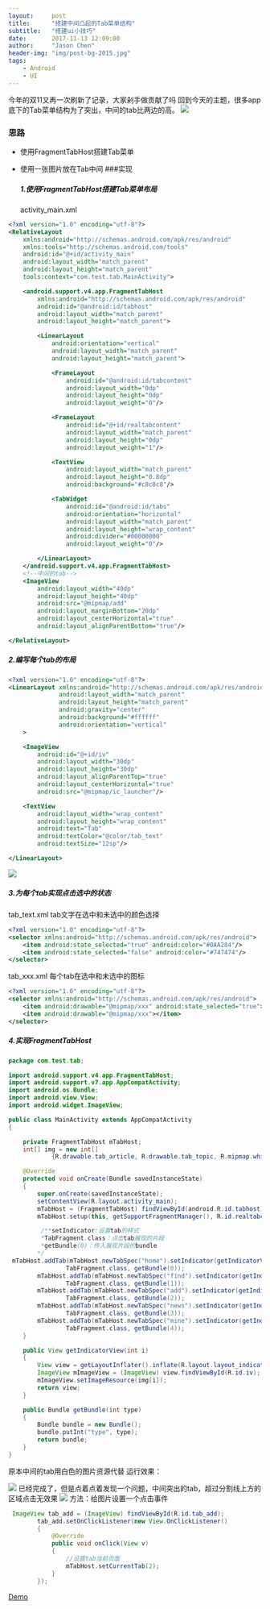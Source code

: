 ```yaml
---
layout:     post
title:      "搭建中间凸起的Tab菜单结构"
subtitle:   "搭建ui小技巧"
date:       2017-11-13 12:09:00
author:     "Jason Chen"
header-img: "img/post-bg-2015.jpg"
tags:
    - Android
    - UI
---
```


今年的双11又再一次刷新了记录，大家剁手做贡献了吗
回到今天的主题，很多app底下的Tab菜单结构为了突出，中间的tab比两边的高。
![](http://upload-images.jianshu.io/upload_images/7793862-cadde2489c46f67a.png?imageMogr2/auto-orient/strip%7CimageView2/2/w/1240)

### 思路

- 使用FragmentTabHost搭建Tab菜单

- 使用一张图片放在Tab中间
  ###实现

  ##### 1.使用FragmentTabHost搭建Tab菜单布局

  activity_main.xml

```xml
<?xml version="1.0" encoding="utf-8"?>
<RelativeLayout
    xmlns:android="http://schemas.android.com/apk/res/android"
    xmlns:tools="http://schemas.android.com/tools"
    android:id="@+id/activity_main"
    android:layout_width="match_parent"
    android:layout_height="match_parent"
    tools:context="com.test.tab.MainActivity">

    <android.support.v4.app.FragmentTabHost
        xmlns:android="http://schemas.android.com/apk/res/android"
        android:id="@android:id/tabhost"
        android:layout_width="match_parent"
        android:layout_height="match_parent">

        <LinearLayout
            android:orientation="vertical"
            android:layout_width="match_parent"
            android:layout_height="match_parent">

            <FrameLayout
                android:id="@android:id/tabcontent"
                android:layout_width="0dp"
                android:layout_height="0dp"
                android:layout_weight="0"/>

            <FrameLayout
                android:id="@+id/realtabcontent"
                android:layout_width="match_parent"
                android:layout_height="0dp"
                android:layout_weight="1"/>

            <TextView
                android:layout_width="match_parent"
                android:layout_height="0.8dp"
                android:background="#c8c8c8"/>

            <TabWidget
                android:id="@android:id/tabs"
                android:orientation="horizontal"
                android:layout_width="match_parent"
                android:layout_height="wrap_content"
                android:divider="#00000000"
                android:layout_weight="0"/>

        </LinearLayout>
    </android.support.v4.app.FragmentTabHost>
    <!--中间的tab-->
    <ImageView
        android:layout_width="40dp"
        android:layout_height="40dp"
        android:src="@mipmap/add"
        android:layout_marginBottom="20dp"
        android:layout_centerHorizontal="true"
        android:layout_alignParentBottom="true"/>

</RelativeLayout>
```

##### 2.编写每个tab的布局

```xml
<?xml version="1.0" encoding="utf-8"?>
<LinearLayout xmlns:android="http://schemas.android.com/apk/res/android"
              android:layout_width="match_parent"
              android:layout_height="match_parent"
              android:gravity="center"
              android:background="#ffffff"
              android:orientation="vertical"
    >

    <ImageView
        android:id="@+id/iv"
        android:layout_width="30dp"
        android:layout_height="30dp"
        android:layout_alignParentTop="true"
        android:layout_centerHorizontal="true"
        android:src="@mipmap/ic_launcher"/>

    <TextView
        android:layout_width="wrap_content"
        android:layout_height="wrap_content"
        android:text="Tab"
        android:textColor="@color/tab_text"
        android:textSize="12sp"/>

</LinearLayout>
```

![](http://upload-images.jianshu.io/upload_images/7793862-08b8619866b953c8.png?imageMogr2/auto-orient/strip%7CimageView2/2/w/1240)

##### 3.为每个tab实现点击选中的状态

tab_text.xml
tab文字在选中和未选中的颜色选择

```xml
<?xml version="1.0" encoding="utf-8"?>
<selector xmlns:android="http://schemas.android.com/apk/res/android">
    <item android:state_selected="true" android:color="#0AA284"/>
    <item android:state_selected="false" android:color="#747474"/>
</selector>
```

tab_xxx.xml
每个tab在选中和未选中的图标

```xml
<?xml version="1.0" encoding="utf-8"?>
<selector xmlns:android="http://schemas.android.com/apk/res/android">
    <item android:drawable="@mipmap/xxx" android:state_selected="true"></item>
    <item android:drawable="@mipmap/xxx"></item>
</selector>
```

##### 4.实现FragmentTabHost

```java
package com.test.tab;

import android.support.v4.app.FragmentTabHost;
import android.support.v7.app.AppCompatActivity;
import android.os.Bundle;
import android.view.View;
import android.widget.ImageView;

public class MainActivity extends AppCompatActivity
{

    private FragmentTabHost mTabHost;
    int[] img = new int[]
            {R.drawable.tab_article, R.drawable.tab_topic, R.mipmap.white, R.drawable.tab_mag, R.drawable.tab_site};

    @Override
    protected void onCreate(Bundle savedInstanceState)
    {
        super.onCreate(savedInstanceState);
        setContentView(R.layout.activity_main);
        mTabHost = (FragmentTabHost) findViewById(android.R.id.tabhost);
        mTabHost.setup(this, getSupportFragmentManager(), R.id.realtabcontent);

         /**setIndicator:设置tab的样式
         *TabFragment.class：点击tab展现的片段
         *getBundle(0)：传入展现片段的bundle
        */
 mTabHost.addTab(mTabHost.newTabSpec("home").setIndicator(getIndicatorView(0)),
                TabFragment.class, getBundle(0));
        mTabHost.addTab(mTabHost.newTabSpec("find").setIndicator(getIndicatorView(1)),
                TabFragment.class, getBundle(1));
        mTabHost.addTab(mTabHost.newTabSpec("add").setIndicator(getIndicatorView(2)),
                TabFragment.class, getBundle(2));
        mTabHost.addTab(mTabHost.newTabSpec("news").setIndicator(getIndicatorView(3)),
                TabFragment.class, getBundle(3));
        mTabHost.addTab(mTabHost.newTabSpec("mine").setIndicator(getIndicatorView(4)),
                TabFragment.class, getBundle(4));
    }

    public View getIndicatorView(int i)
    {
        View view = getLayoutInflater().inflate(R.layout.layout_indicator_view, null);
        ImageView mImageView = (ImageView) view.findViewById(R.id.iv);
        mImageView.setImageResource(img[i]);
        return view;
    }

    public Bundle getBundle(int type)
    {
        Bundle bundle = new Bundle();
        bundle.putInt("type", type);
        return bundle;
    }
}

```

原本中间的tab用白色的图片资源代替
运行效果：

![](http://upload-images.jianshu.io/upload_images/7793862-21adbfe2aeb1226f.gif?imageMogr2/auto-orient/strip%7CimageView2/2/w/1240)
已经完成了，但是点着点着发现一个问题，中间突出的tab，超过分割线上方的区域点击无效果
![](http://upload-images.jianshu.io/upload_images/7793862-66725bc506403e84.png?imageMogr2/auto-orient/strip%7CimageView2/2/w/1240)
方法：给图片设置一个点击事件

```java
 ImageView tab_add = (ImageView) findViewById(R.id.tab_add);
        tab_add.setOnClickListener(new View.OnClickListener()
        {
            @Override
            public void onClick(View v)
            {
                //设置tab当前页面
                mTabHost.setCurrentTab(2);
            }
        });
```

[Demo](https://github.com/CzSam/Democzs/tree/master/%E4%B8%AD%E9%97%B4%E5%87%B8%E8%B5%B7%E7%9A%84tab)